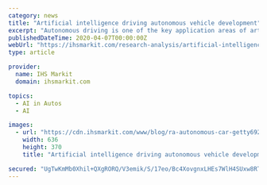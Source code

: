 ```yaml
---
category: news
title: "Artificial intelligence driving autonomous vehicle development"
excerpt: "Autonomous driving is one of the key application areas of artificial intelligence (AI). Autonomous vehicles (AV ... which eventually became Waymo in 2016. Waymo has been extensively leveraging AI to make fully autonomous driving a reality."
publishedDateTime: 2020-04-07T00:00:00Z
webUrl: "https://ihsmarkit.com/research-analysis/artificial-intelligence-driving-autonomous-vehicle-development.html"
type: article

provider:
  name: IHS Markit
  domain: ihsmarkit.com

topics:
  - AI in Autos
  - AI

images:
  - url: "https://cdn.ihsmarkit.com/www/blog/ra-autonomous-car-getty692834496-featured.jpg"
    width: 636
    height: 370
    title: "Artificial intelligence driving autonomous vehicle development"

secured: "UgTwKmMb0Xhil+QXgRORQ/V3emik/S/17eo/Bc4XovgnxLHEs7WlH4SUxw8RTAHrM650AhTsoiXxlmmcMcMOIQBVtasapMM7hq9HScGU84a+OINg3b7BUR89kuzyf9F9f0H7EVNVhYE4c6CMa1Y5rxHSbQT5/91Q71fiS/A4xzs65totdRinKbCIT6MZNrraY9gNI/ugi6r56A9EEYYR4AyUX7wqYxmVyMTcoKmmcqhmHCT2wbSslyU2RtSpVoivZk7g4iSqNZzZlFt5bYX5HJJgvTrDlxAQxfuv4hTWA5scUJuK/4XE8ZNa3PZgl693;GVn6wZI/r7Eq3qbgpAahMg=="
---
```


